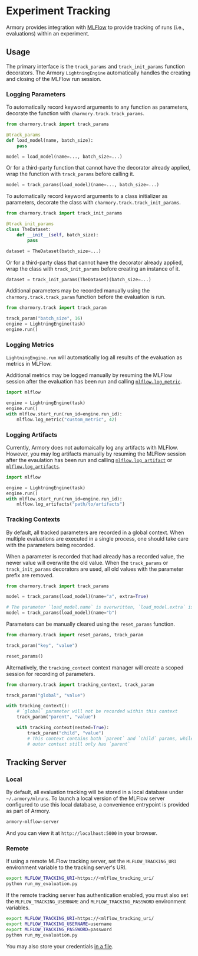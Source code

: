 # Experiment Tracking

Armory provides integration with [MLFlow] to provide tracking of runs (i.e.,
evaluations) within an experiment.

## Usage

The primary interface is the `track_params` and `track_init_params` function
decorators. The Armory `LightningEngine` automatically handles the creating and
closing of the MLFlow run session.

### Logging Parameters

To automatically record keyword arguments to any function as parameters,
decorate the function with `charmory.track.track_params`.

```python
from charmory.track import track_params

@track_params
def load_model(name, batch_size):
    pass

model = load_model(name=..., batch_size=...)
```

Or for a third-party function that cannot have the decorator already applied,
wrap the function with `track_params` before calling it.

```python
model = track_params(load_model)(name=..., batch_size=...)
```

To automatically record keyword arguments to a class initializer as parameters,
decorate the class with `charmory.track.track_init_params`.

```python
from charmory.track import track_init_params

@track_init_params
class TheDataset:
    def __init__(self, batch_size):
        pass

dataset = TheDataset(batch_size=...)
```

Or for a third-party class that cannot have the decorator already applied,
wrap the class with `track_init_params` before creating an instance of it.

```python
dataset = track_init_params(TheDataset)(batch_size=...)
```

Additional parameters may be recorded manually using the
`charmory.track.track_param` function before the evaluation is run.

```python
from charmory.track import track_param

track_param("batch_size", 16)
engine = LightningEngine(task)
engine.run()
```

### Logging Metrics

`LightningEngine.run` will automatically log all results of the evaluation as
metrics in MLFlow.

Additional metrics may be logged manually by resuming the MLFlow session after
the evaluation has been run and calling [`mlflow.log_metric`].

```python
import mlflow

engine = LightningEngine(task)
engine.run()
with mlflow.start_run(run_id=engine.run_id):
    mlflow.log_metric("custom_metric", 42)
```

### Logging Artifacts

Currently, Armory does not automaically log any artifacts with MLFlow. However,
you may log artifacts manually by resuming the MLFlow session after the
evaulation has been run and calling [`mlflow.log_artifact`] or
[`mlflow.log_artifacts`].

```python
import mlflow

engine = LightningEngine(task)
engine.run()
with mlflow.start_run(run_id=engine.run_id):
    mlflow.log_artifacts("path/to/artifacts")
```

### Tracking Contexts

By default, all tracked parameters are recorded in a global context. When
multiple evaluations are executed in a single process, one should take care
with the parameters being recorded.

When a parameter is recorded that had already has a recorded value, the newer
value will overwrite the old value. When the `track_params` or
`track_init_params` decorators are used, all old values with the parameter
prefix are removed.

```python
from charmory.track import track_params

model = track_params(load_model)(name="a", extra=True)

# The parameter `load_model.name` is overwritten, `load_model.extra` is removed
model = track_params(load_model)(name="b")
```

Parameters can be manually cleared using the `reset_params` function.

```python
from charmory.track import reset_params, track_param

track_param("key", "value")

reset_params()
```

Alternatively, the `tracking_context` context manager will create a scoped
session for recording of parameters.

```python
from charmory.track import tracking_context, track_param

track_param("global", "value")

with tracking_context():
    # `global` parameter will not be recorded within this context
    track_param("parent", "value")

    with tracking_context(nested=True):
        track_param("child", "value")
        # This context contains both `parent` and `child` params, while the
        # outer context still only has `parent`
```

## Tracking Server

### Local

By default, all evaluation tracking will be stored in a local database under
`~/.armory/mlruns`. To launch a local version of the MLFlow server configured to
use this local database, a convenience entrypoint is provided as part of Armory.

```sh
armory-mlflow-server
```

And you can view it at `http://localhost:5000` in your browser.

### Remote

If using a remote MLFlow tracking server, set the `MLFLOW_TRACKING_URI`
environment variable to the tracking server's URI.

```sh
export MLFLOW_TRACKING_URI=https://<mlflow_tracking_uri/
python run_my_evaluation.py
```

If the remote tracking server has authentication enabled, you must also set the
`MLFLOW_TRACKING_USERNAME` and `MLFLOW_TRACKING_PASSWORD` environment variables.

```sh
export MLFLOW_TRACKING_URI=https://<mlflow_tracking_uri/
export MLFLOW_TRACKING_USERNAME=username
export MLFLOW_TRACKING_PASSWORD=password
python run_my_evaluation.py
```

You may also store your credentials
[in a file](https://mlflow.org/docs/latest/auth/index.html#using-credentials-file).

[MLFlow]: (https://mlflow.org/docs/latest/tracking.html)
[`mlflow.log_metric`]: (https://mlflow.org/docs/latest/python_api/mlflow.html#mlflow.log_metric)
[`mlflow.log_artifact`]: (https://mlflow.org/docs/latest/python_api/mlflow.html#mlflow.log_artifact)
[`mlflow.log_artifacts`]: (https://mlflow.org/docs/latest/python_api/mlflow.html#mlflow.log_artifacts)